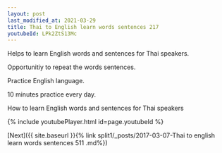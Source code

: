 ```yaml
---
layout: post
last_modified_at: 2021-03-29
title: Thai to English learn words sentences 217 
youtubeId: LPk2ZtS13Mc
---
```

 
 
Helps to learn English words and sentences for Thai speakers.

Opportunitiy to repeat the words sentences. 

Practice English language. 
 
10 minutes practice every day. 
 
How to learn English words and sentences for Thai speakers 
 
{% include youtubePlayer.html id=page.youtubeId %}
 
 
[Next]({{ site.baseurl }}{% link  split1/_posts/2017-03-07-Thai to english learn words sentences 511 .md%})
 
